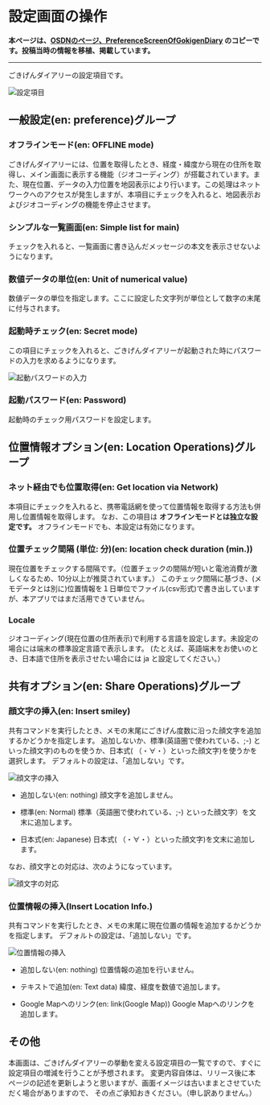 # 設定画面の操作

**本ページは、[OSDNのページ、PreferenceScreenOfGokigenDiary](https://osdn.net/projects/gokigen/wiki/PreferenceScreenOfGokigenDiary) のコピーです。投稿当時の情報を移植、掲載しています。**

------

ごきげんダイアリーの設定項目です。

![設定項目](PreferenceScreenOfGokigenDiary_Preference.png "設定項目")

## 一般設定(en: preference)グループ

### オフラインモード(en: OFFLINE mode)

ごきげんダイアリーには、位置を取得したとき、経度・緯度から現在の住所を取得し、メイン画面に表示する機能（ジオコーディング）が搭載されています。また、現在位置、データの入力位置を地図表示により行います。この処理はネットワークへのアクセスが発生しますが、本項目にチェックを入れると、地図表示およびジオコーディングの機能を停止させます。

### シンプルな一覧画面(en: Simple list for main)

チェックを入れると、一覧画面に書き込んだメッセージの本文を表示させないようになります。

### 数値データの単位(en: Unit of numerical value)

数値データの単位を指定します。ここに設定した文字列が単位として数字の末尾に付与されます。

### 起動時チェック(en: Secret mode)

この項目にチェックを入れると、ごきげんダイアリーが起動された時にパスワードの入力を求めるようになります。

![起動パスワードの入力](PreferenceScreenOfGokigenDiary_passwordInput.png "起動パスワードの入力")

### 起動パスワード(en: Password)

起動時のチェック用パスワードを設定します。

## 位置情報オプション(en: Location Operations)グループ

### ネット経由でも位置取得(en: Get location via Network)

本項目にチェックを入れると、携帯電話網を使って位置情報を取得する方法も併用し位置情報を取得します。
なお、この項目は **オフラインモードとは独立な設定です。** オフラインモードでも、本設定は有効になります。

### 位置チェック間隔 (単位: 分)(en: location check duration (min.))

現在位置をチェックする間隔です。（位置チェックの間隔が短いと電池消費が激しくなるため、10分以上が推奨されています。）
このチェック間隔に基づき、(メモデータとは別に)位置情報を１日単位でファイル(csv形式)で書き出していますが、本アプリではまだ活用できていません。

### Locale

ジオコーディング(現在位置の住所表示)で利用する言語を設定します。未設定の場合には端末の標準設定言語で表示します。
(たとえば、英語端末をお使いのとき、日本語で住所を表示させたい場合には ja と設定してください。）

## 共有オプション(en: Share Operations)グループ

### 顔文字の挿入(en: Insert smiley)

共有コマンドを実行したとき、メモの末尾にごきげん度数に沿った顔文字を追加するかどうかを指定します。
追加しないか、標準(英語圏で使われている、;-) といった顔文字)のものを使うか、日本式( （・∀・）といった顔文字)を使うかを選択します。
デフォルトの設定は、「追加しない」です。

![顔文字の挿入](PreferenceScreenOfGokigenDiary_Preference2.png "顔文字の挿入")

* 追加しない(en: nothing)
 顔文字を追加しません。

* 標準(en: Normal)
 標準（英語圏で使われている、;-) といった顔文字）を文末に追加します。

* 日本式(en: Japanese)
 日本式( （・∀・）といった顔文字)を文末に追加します。

なお、顔文字との対応は、次のようになっています。

![顔文字の対応](PreferenceScreenOfGokigenDiary_Emotions.png "顔文字の対応")

### 位置情報の挿入(Insert Location Info.)

共有コマンドを実行したとき、メモの末尾に現在位置の情報を追加するかどうかを指定します。
デフォルトの設定は、「追加しない」です。

![位置情報の挿入](PreferenceScreenOfGokigenDiary_Preference4.png "位置情報の挿入")

* 追加しない(en: nothing)
  位置情報の追加を行いません。

* テキストで追加(en: Text data)
  緯度、経度を数値で追加します。

* Google Mapへのリンク(en: link(Google Map))
  Google Mapへのリンクを追加します。

## その他

本画面は、ごきげんダイアリーの挙動を変える設定項目の一覧ですので、すぐに設定項目の増減を行うことが予想されます。
変更内容自体は、リリース後に本ページの記述を更新しようと思いますが、画面イメージは古いままとさせていただく場合がありますので、
その点ご承知おきください。（申し訳ありません。）
